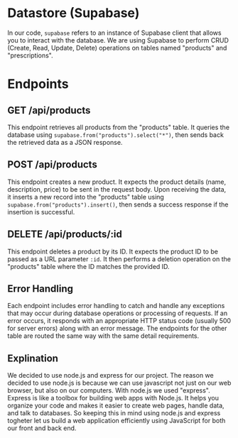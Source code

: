 # Datastore (Supabase)

In our code, `supabase` refers to an instance of Supabase client that allows you to interact with the database. We are using Supabase to perform CRUD (Create, Read, Update, Delete) operations on tables named "products" and "prescriptions".

# Endpoints

## GET /api/products

This endpoint retrieves all products from the "products" table. It queries the database using `supabase.from("products").select("*")`, then sends back the retrieved data as a JSON response.

## POST /api/products

This endpoint creates a new product. It expects the product details (name, description, price) to be sent in the request body. Upon receiving the data, it inserts a new record into the "products" table using `supabase.from("products").insert()`, then sends a success response if the insertion is successful.

## DELETE /api/products/:id

This endpoint deletes a product by its ID. It expects the product ID to be passed as a URL parameter `:id`. It then performs a deletion operation on the "products" table where the ID matches the provided ID.

## Error Handling

Each endpoint includes error handling to catch and handle any exceptions that may occur during database operations or processing of requests. If an error occurs, it responds with an appropriate HTTP status code (usually 500 for server errors) along with an error message. The endpoints for the other table are routed the same way with the same detail requirements.

## Explination

We decided to use node.js and express for our project. The reason we decided to use node.js is because we can use javascript not just on our web browser, but also on our computers. With node.js we used "express". Express is like a toolbox for building web apps with Node.js. It helps you organize your code and makes it easier to create web pages, handle data, and talk to databases. So keeping this in mind using node.js and express togheter let us build a web application efficiently using JavaScript for both our front and back end. 
